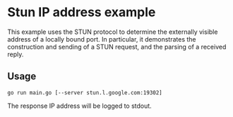 Stun IP address example
=======================

This example uses the STUN protocol to determine the externally visible address
of a locally bound port. In particular, it demonstrates the construction and
sending of a STUN request, and the parsing of a received reply.

Usage
-----

```
go run main.go [--server stun.l.google.com:19302]
```

The response IP address will be logged to stdout.
